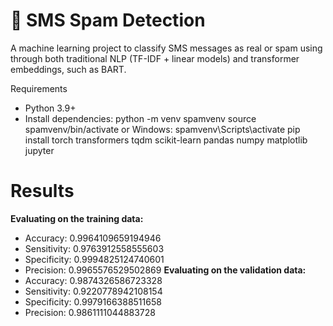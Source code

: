# 📱 SMS Spam Detection

A machine learning project to classify SMS messages as real or spam using through both traditional NLP (TF-IDF + linear models) and transformer embeddings, such as BART.

Requirements
- Python 3.9+
- Install dependencies:
python -m venv spamvenv
source spamvenv/bin/activate or Windows: spamvenv\Scripts\activate
pip install
torch
transformers
tqdm
scikit-learn
pandas
numpy
matplotlib
jupyter

# Results
**Evaluating on the training data:**
-  Accuracy: 0.9964109659194946
- Sensitivity: 0.9763912558555603
- Specificity: 0.9994825124740601
- Precision: 0.9965576529502869
**Evaluating on the validation data:**
- Accuracy: 0.9874326586723328
- Sensitivity: 0.9220778942108154
- Specificity: 0.9979166388511658
- Precision: 0.9861111044883728
